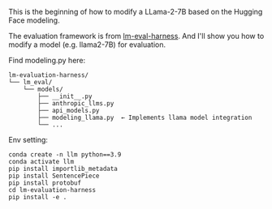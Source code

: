 This is the beginning of how to modify a LLama-2-7B based on the Hugging Face modeling.

The evaluation framework is from [lm-eval-harness](https://github.com/EleutherAI/lm-evaluation-harness). And I'll show you how to modify a model (e.g. llama2-7B) for evaluation.

Find modeling.py here:

```
lm-evaluation-harness/
└── lm_eval/
    └── models/
        ├── __init__.py
        ├── anthropic_llms.py
        ├── api_models.py
        ├── modeling_llama.py  ← Implements llama model integration
        └── ...
```

Env setting:
```
conda create -n llm python==3.9
conda activate llm
pip install importlib_metadata
pip install SentencePiece
pip install protobuf
cd lm-evaluation-harness
pip install -e .
```
